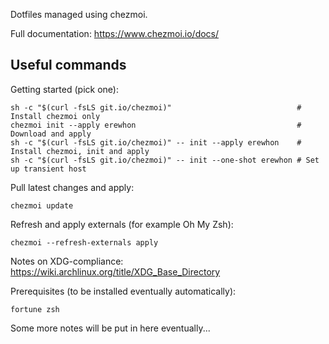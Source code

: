 Dotfiles managed using chezmoi.

Full documentation: https://www.chezmoi.io/docs/

## Useful commands

Getting started (pick one):

    sh -c "$(curl -fsLS git.io/chezmoi)"                            # Install chezmoi only
    chezmoi init --apply erewhon                                    # Download and apply
    sh -c "$(curl -fsLS git.io/chezmoi)" -- init --apply erewhon    # Install chezmoi, init and apply
    sh -c "$(curl -fsLS git.io/chezmoi)" -- init --one-shot erewhon # Set up transient host
    
Pull latest changes and apply:

    chezmoi update
    
Refresh and apply externals (for example Oh My Zsh):

    chezmoi --refresh-externals apply

Notes on XDG-compliance: https://wiki.archlinux.org/title/XDG_Base_Directory

Prerequisites (to be installed eventually automatically):

    fortune zsh

Some more notes will be put in here eventually...
